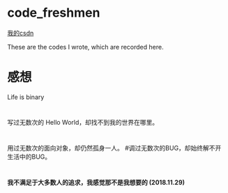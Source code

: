 # code_freshmen
[我的csdn](https://blog.csdn.net/intmainhhh)

These are the codes I wrote, which are recorded here.
# 感想
Life is binary
#
写过无数次的 Hello World，却找不到我的世界在哪里。
#
用过无数次的面向对象，却仍然孤身一人。
#调过无数次的BUG，却始终解不开生活中的BUG。
#
**我不满足于大多数人的追求，我感觉那不是我想要的 (2018.11.29)**
